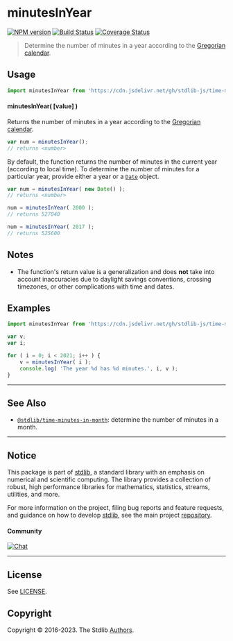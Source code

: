 <!--

@license Apache-2.0

Copyright (c) 2018 The Stdlib Authors.

Licensed under the Apache License, Version 2.0 (the "License");
you may not use this file except in compliance with the License.
You may obtain a copy of the License at

   http://www.apache.org/licenses/LICENSE-2.0

Unless required by applicable law or agreed to in writing, software
distributed under the License is distributed on an "AS IS" BASIS,
WITHOUT WARRANTIES OR CONDITIONS OF ANY KIND, either express or implied.
See the License for the specific language governing permissions and
limitations under the License.

-->

# minutesInYear

[![NPM version][npm-image]][npm-url] [![Build Status][test-image]][test-url] [![Coverage Status][coverage-image]][coverage-url] <!-- [![dependencies][dependencies-image]][dependencies-url] -->

> Determine the number of minutes in a year according to the [Gregorian calendar][gregorian-calendar].



<section class="usage">

## Usage

```javascript
import minutesInYear from 'https://cdn.jsdelivr.net/gh/stdlib-js/time-minutes-in-year@deno/mod.js';
```

#### minutesInYear( \[value] )

Returns the number of minutes in a year according to the [Gregorian calendar][gregorian-calendar].

```javascript
var num = minutesInYear();
// returns <number>
```

By default, the function returns the number of minutes in the current year (according to local time). To determine the number of minutes for a particular year, provide either a year or a [`Date`][date-object] object.

```javascript
var num = minutesInYear( new Date() );
// returns <number>

num = minutesInYear( 2000 );
// returns 527040

num = minutesInYear( 2017 );
// returns 525600
```

</section>

<!-- /.usage -->

<section class="notes">

## Notes

-   The function's return value is a generalization and does **not** take into account inaccuracies due to daylight savings conventions, crossing timezones, or other complications with time and dates. 

</section>

<!-- /.notes -->

<section class="examples">

## Examples

<!-- eslint no-undef: "error" -->

```javascript
import minutesInYear from 'https://cdn.jsdelivr.net/gh/stdlib-js/time-minutes-in-year@deno/mod.js';

var v;
var i;

for ( i = 0; i < 2021; i++ ) {
    v = minutesInYear( i );
    console.log( 'The year %d has %d minutes.', i, v );
}
```

</section>

<!-- /.examples -->



<!-- Section for related `stdlib` packages. Do not manually edit this section, as it is automatically populated. -->

<section class="related">

* * *

## See Also

-   <span class="package-name">[`@stdlib/time-minutes-in-month`][@stdlib/time/minutes-in-month]</span><span class="delimiter">: </span><span class="description">determine the number of minutes in a month.</span>

</section>

<!-- /.related -->

<!-- Section for all links. Make sure to keep an empty line after the `section` element and another before the `/section` close. -->


<section class="main-repo" >

* * *

## Notice

This package is part of [stdlib][stdlib], a standard library with an emphasis on numerical and scientific computing. The library provides a collection of robust, high performance libraries for mathematics, statistics, streams, utilities, and more.

For more information on the project, filing bug reports and feature requests, and guidance on how to develop [stdlib][stdlib], see the main project [repository][stdlib].

#### Community

[![Chat][chat-image]][chat-url]

---

## License

See [LICENSE][stdlib-license].


## Copyright

Copyright &copy; 2016-2023. The Stdlib [Authors][stdlib-authors].

</section>

<!-- /.stdlib -->

<!-- Section for all links. Make sure to keep an empty line after the `section` element and another before the `/section` close. -->

<section class="links">

[npm-image]: http://img.shields.io/npm/v/@stdlib/time-minutes-in-year.svg
[npm-url]: https://npmjs.org/package/@stdlib/time-minutes-in-year

[test-image]: https://github.com/stdlib-js/time-minutes-in-year/actions/workflows/test.yml/badge.svg?branch=main
[test-url]: https://github.com/stdlib-js/time-minutes-in-year/actions/workflows/test.yml?query=branch:main

[coverage-image]: https://img.shields.io/codecov/c/github/stdlib-js/time-minutes-in-year/main.svg
[coverage-url]: https://codecov.io/github/stdlib-js/time-minutes-in-year?branch=main

<!--

[dependencies-image]: https://img.shields.io/david/stdlib-js/time-minutes-in-year.svg
[dependencies-url]: https://david-dm.org/stdlib-js/time-minutes-in-year/main

-->

[chat-image]: https://img.shields.io/gitter/room/stdlib-js/stdlib.svg
[chat-url]: https://gitter.im/stdlib-js/stdlib/

[stdlib]: https://github.com/stdlib-js/stdlib

[stdlib-authors]: https://github.com/stdlib-js/stdlib/graphs/contributors

[cli-section]: https://github.com/stdlib-js/time-minutes-in-year#cli
[cli-url]: https://github.com/stdlib-js/time-minutes-in-year/tree/cli
[@stdlib/time-minutes-in-year]: https://github.com/stdlib-js/time-minutes-in-year/tree/main

[umd]: https://github.com/umdjs/umd
[es-module]: https://developer.mozilla.org/en-US/docs/Web/JavaScript/Guide/Modules

[deno-url]: https://github.com/stdlib-js/time-minutes-in-year/tree/deno
[umd-url]: https://github.com/stdlib-js/time-minutes-in-year/tree/umd
[esm-url]: https://github.com/stdlib-js/time-minutes-in-year/tree/esm
[branches-url]: https://github.com/stdlib-js/time-minutes-in-year/blob/main/branches.md

[stdlib-license]: https://raw.githubusercontent.com/stdlib-js/time-minutes-in-year/main/LICENSE

[gregorian-calendar]: https://en.wikipedia.org/wiki/Gregorian_calendar

[date-object]: https://developer.mozilla.org/en-US/docs/Web/JavaScript/Reference/Global_Objects/Date

<!-- <related-links> -->

[@stdlib/time/minutes-in-month]: https://github.com/stdlib-js/time-minutes-in-month/tree/deno

<!-- </related-links> -->

</section>

<!-- /.links -->
